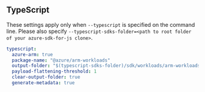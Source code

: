 ## TypeScript

These settings apply only when `--typescript` is specified on the command line.
Please also specify `--typescript-sdks-folder=<path to root folder of your azure-sdk-for-js clone>`.

``` yaml $(typescript)
typescript:
  azure-arm: true
  package-name: "@azure/arm-workloads"
  output-folder: "$(typescript-sdks-folder)/sdk/workloads/arm-workloads"
  payload-flattening-threshold: 1
  clear-output-folder: true
  generate-metadata: true
```
